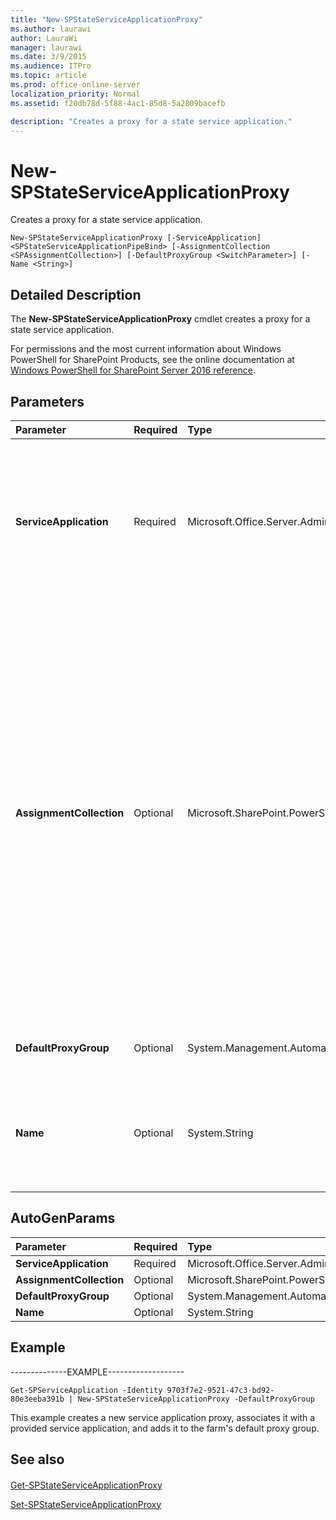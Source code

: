 ```yaml
---
title: "New-SPStateServiceApplicationProxy"
ms.author: laurawi
author: LauraWi
manager: laurawi
ms.date: 3/9/2015
ms.audience: ITPro
ms.topic: article
ms.prod: office-online-server
localization_priority: Normal
ms.assetid: f20db78d-5f88-4ac1-85d8-5a2809bacefb

description: "Creates a proxy for a state service application."
---
```


# New-SPStateServiceApplicationProxy

Creates a proxy for a state service application.
  
```
New-SPStateServiceApplicationProxy [-ServiceApplication] <SPStateServiceApplicationPipeBind> [-AssignmentCollection <SPAssignmentCollection>] [-DefaultProxyGroup <SwitchParameter>] [-Name <String>]
```

## Detailed Description

The **New-SPStateServiceApplicationProxy** cmdlet creates a proxy for a state service application. 
  
For permissions and the most current information about Windows PowerShell for SharePoint Products, see the online documentation at [Windows PowerShell for SharePoint Server 2016 reference](https://go.microsoft.com/fwlink/p/?LinkId=671715).
  
## Parameters

|**Parameter**|**Required**|**Type**|**Description**|
|:-----|:-----|:-----|:-----|
|**ServiceApplication** <br/> |Required  <br/> |Microsoft.Office.Server.Administration.SPStateServiceApplicationPipeBind  <br/> |Specifies the state service application to associate with the new proxy.  <br/> The type must be a valid name of a state service application (for example, StateServiceApp1); a valid GUID, in the form 12345678-90ab-cdef-1234-567890bcdefgh; or an instance of a valid **SPStateServiceApplication** object.  <br/> |
|**AssignmentCollection** <br/> |Optional  <br/> |Microsoft.SharePoint.PowerShell.SPAssignmentCollection  <br/> |Manages objects for the purpose of proper disposal. Use of objects, such as **SPWeb** or **SPSite**, can use large amounts of memory and use of these objects in Windows PowerShell scripts requires proper memory management. Using the **SPAssignment** object, you can assign objects to a variable and dispose of the objects after they are needed to free up memory. When **SPWeb**, **SPSite**, or **SPSiteAdministration** objects are used, the objects are automatically disposed of if an assignment collection or the **Global** parameter is not used.  <br/> > [!NOTE]> When the **Global** parameter is used, all objects are contained in the global store. If objects are not immediately used, or disposed of by using the **Stop-SPAssignment** command, an out-of-memory scenario can occur.           |
|**DefaultProxyGroup** <br/> |Optional  <br/> |System.Management.Automation.SwitchParameter  <br/> |Specifies that the service application proxy is added to the farm's default proxy group.  <br/> |
|**Name** <br/> |Optional  <br/> |System.String  <br/> |Specifies the display name of the new proxy.  <br/> The type must be a valid name of a SQL Server database; for example, SessionStateDB1. Service application proxy; for example, StateSvcAppProxy1.  <br/> |
   
## AutoGenParams

|**Parameter**|**Required**|**Type**|**Description**|
|:-----|:-----|:-----|:-----|
|**ServiceApplication** <br/> |Required  <br/> |Microsoft.Office.Server.Administration.SPStateServiceApplicationPipeBind  <br/> ||
|**AssignmentCollection** <br/> |Optional  <br/> |Microsoft.SharePoint.PowerShell.SPAssignmentCollection  <br/> ||
|**DefaultProxyGroup** <br/> |Optional  <br/> |System.Management.Automation.SwitchParameter  <br/> ||
|**Name** <br/> |Optional  <br/> |System.String  <br/> ||
   
## Example

--------------EXAMPLE-------------------
  
```
Get-SPServiceApplication -Identity 9703f7e2-9521-47c3-bd92-80e3eeba391b | New-SPStateServiceApplicationProxy -DefaultProxyGroup
```

This example creates a new service application proxy, associates it with a provided service application, and adds it to the farm's default proxy group.
  
## See also

#### 

[Get-SPStateServiceApplicationProxy](get-spstateserviceapplicationproxy.md)
  
[Set-SPStateServiceApplicationProxy](set-spstateserviceapplicationproxy.md)

